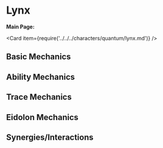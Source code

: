 # Lynx

**Main Page:**

<Card item={require('../../../characters/quantum/lynx.md')} />

## Basic Mechanics

## Ability Mechanics

## Trace Mechanics

## Eidolon Mechanics

## Synergies/Interactions

